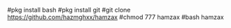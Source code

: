 #pkg install bash
#pkg install git
#git clone https://github.com/hazmghxx/hamzax
#chmod 777 hamzax
#bash hamzax
